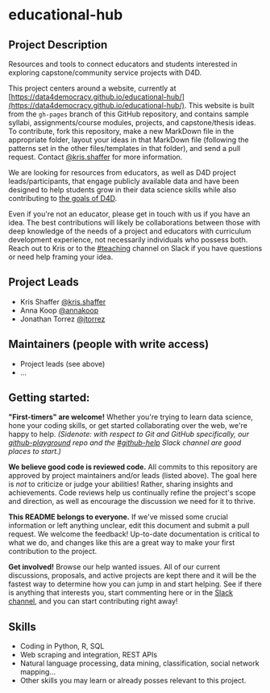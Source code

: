 # educational-hub

## Project Description

Resources and tools to connect educators and students interested in exploring capstone/community service projects with D4D.

This project centers around a website, currently at [https://data4democracy.github.io/educational-hub/](https://data4democracy.github.io/educational-hub/). This website is built from the `gh-pages` branch of this GitHub repository, and contains sample syllabi, assignments/course modules, projects, and capstone/thesis ideas. To contribute, fork this repository, make a new MarkDown file in the appropriate folder, layout your ideas in that MarkDown file (following the patterns set in the other files/templates in that folder), and send a pull request. Contact [@kris.shaffer](https://datafordemocracy.slack.com/messages/@kris.shaffer/) for more information.

We are looking for resources from educators, as well as D4D project leads/participants, that engage publicly available data and have been designed to help students grow in their data science skills while also contributing to <a href="http://datafordemocracy.org/about.html" target="blank_">the goals of D4D</a>.

Even if you're not an educator, please get in touch with us if you have an idea. The best contributions will likely be collaborations between those with deep knowledge of the needs of a project and educators with curriculum development experience, not necessarily individuals who possess both. Reach out to Kris or to the [#teaching](https://datafordemocracy.slack.com/messages/teaching/) channel on Slack if you have questions or need help framing your idea.

## Project Leads

* Kris Shaffer [@kris.shaffer](https://datafordemocracy.slack.com/messages/@kris.shaffer/)  
* Anna Koop [@annakoop](https://datafordemocracy.slack.com/messages/@annakoop/)  
* Jonathan Torrez [@jtorrez](https://datafordemocracy.slack.com/messages/@jtorrez/)  

## Maintainers (people with write access)

* Project leads (see above)
* ...

## Getting started:

**"First-timers" are welcome!** Whether you're trying to learn data science, hone your coding skills, or get started collaborating over the web, we're happy to help. *(Sidenote: with respect to Git and GitHub specifically, our [github-playground](https://github.com/Data4Democracy/github-playground) repo and the [#github-help](https://datafordemocracy.slack.com/messages/github-help/) Slack channel are good places to start.)*  

**We believe good code is reviewed code.** All commits to this repository are approved by project maintainers and/or leads (listed above). The goal here is *not* to criticize or judge your abilities! Rather, sharing insights and achievements. Code reviews help us continually refine the project's scope and direction, as well as encourage the discussion we need for it to thrive.

**This README belongs to everyone.** If we've missed some crucial information or left anything unclear, edit this document and submit a pull request. We welcome the feedback! Up-to-date documentation is critical to what we do, and changes like this are a great way to make your first contribution to the project.  

**Get involved!** Browse our help wanted issues. All of our current discussions, proposals, and active projects are kept there and it will be the fastest way to determine how you can jump in and start helping. See if there is anything that interests you, start commenting here or in the [Slack channel](https://datafordemocracy.slack.com/messages/teaching/), and you can start contributing right away!

## Skills
* Coding in Python, R, SQL
* Web scraping and integration, REST APIs
* Natural language processing, data mining, classification, social network mapping...
* Other skills you may learn or already posses relevant to this project.
